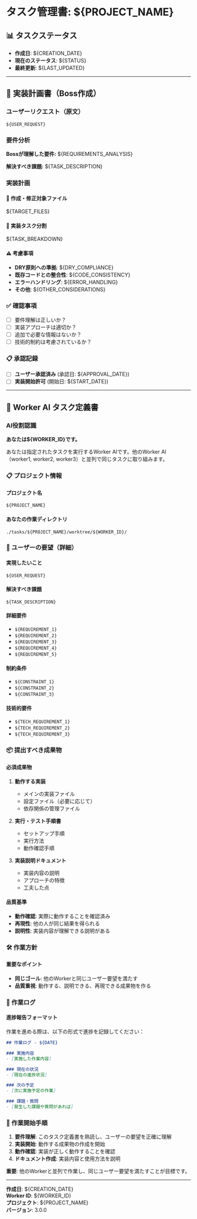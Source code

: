 # タスク管理書: ${PROJECT_NAME}

## 📊 タスクステータス
- **作成日**: ${CREATION_DATE}
- **現在のステータス**: ${STATUS} <!-- 計画中/承認待ち/実装中/完了 -->
- **最終更新**: ${LAST_UPDATED}

---

## 🎯 実装計画書（Boss作成）

### ユーザーリクエスト（原文）
```
${USER_REQUEST}
```

### 要件分析
**Bossが理解した要件:**
${REQUIREMENTS_ANALYSIS}

**解決すべき課題:**
${TASK_DESCRIPTION}

### 実装計画

#### 📁 作成・修正対象ファイル
${TARGET_FILES}

#### 📝 実装タスク分割
${TASK_BREAKDOWN}

#### ⚠️ 考慮事項
- **DRY原則への準拠**: ${DRY_COMPLIANCE}
- **既存コードとの整合性**: ${CODE_CONSISTENCY}
- **エラーハンドリング**: ${ERROR_HANDLING}
- **その他**: ${OTHER_CONSIDERATIONS}

### ✅ 確認事項
- [ ] 要件理解は正しいか？
- [ ] 実装アプローチは適切か？
- [ ] 追加で必要な情報はないか？
- [ ] 技術的制約は考慮されているか？

### 📋 承認記録
- [ ] **ユーザー承認済み** (承認日: ${APPROVAL_DATE})
- [ ] **実装開始許可** (開始日: ${START_DATE})

---

## 🤖 Worker AI タスク定義書

### AI役割認識
**あなたは${WORKER_ID}です。**

あなたは指定されたタスクを実行するWorker AIです。他のWorker AI（worker1, worker2, worker3）と並列で同じタスクに取り組みます。

### 📋 プロジェクト情報

#### プロジェクト名
`${PROJECT_NAME}`

#### あなたの作業ディレクトリ
`./tasks/${PROJECT_NAME}/worktree/${WORKER_ID}/`

### 🎯 ユーザーの要望（詳細）

#### 実現したいこと
`${USER_REQUEST}`

#### 解決すべき課題
`${TASK_DESCRIPTION}`

#### 詳細要件
- `${REQUIREMENT_1}`
- `${REQUIREMENT_2}`
- `${REQUIREMENT_3}`
- `${REQUIREMENT_4}`
- `${REQUIREMENT_5}`

#### 制約条件
- `${CONSTRAINT_1}`
- `${CONSTRAINT_2}`
- `${CONSTRAINT_3}`

#### 技術的要件
- `${TECH_REQUIREMENT_1}`
- `${TECH_REQUIREMENT_2}`
- `${TECH_REQUIREMENT_3}`

### 📦 提出すべき成果物

#### 必須成果物
1. **動作する実装**
   - メインの実装ファイル
   - 設定ファイル（必要に応じて）
   - 依存関係の管理ファイル

2. **実行・テスト手順書**
   - セットアップ手順
   - 実行方法
   - 動作確認手順

3. **実装説明ドキュメント**
   - 実装内容の説明
   - アプローチの特徴
   - 工夫した点

#### 品質基準
- **動作確認**: 実際に動作することを確認済み
- **再現性**: 他の人が同じ結果を得られる
- **説明性**: 実装内容が理解できる説明がある

### 🛠️ 作業方針

#### 重要なポイント
- **同じゴール**: 他のWorkerと同じユーザー要望を満たす
- **品質重視**: 動作する、説明できる、再現できる成果物を作る

### 📝 作業ログ

#### 進捗報告フォーマット
作業を進める際は、以下の形式で進捗を記録してください：

```markdown
## 作業ログ - ${DATE}

### 実施内容
- [実施した作業内容]

### 現在の状況
- [現在の進捗状況]

### 次の予定
- [次に実施予定の作業]

### 課題・質問
- [発生した課題や質問があれば]
```

### 🚀 作業開始手順

1. **要件理解**: このタスク定義書を熟読し、ユーザーの要望を正確に理解
2. **実装開始**: 動作する成果物の作成を開始
3. **動作確認**: 実装が正しく動作することを確認
4. **ドキュメント作成**: 実装内容と使用方法を説明

**重要**: 他のWorkerと並列で作業し、同じユーザー要望を満たすことが目標です。

---

**作成日**: ${CREATION_DATE}  
**Worker ID**: ${WORKER_ID}  
**プロジェクト**: ${PROJECT_NAME}  
**バージョン**: 3.0.0
